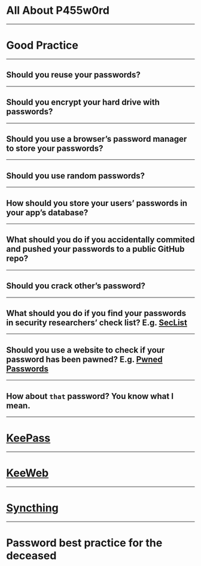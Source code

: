 # All About P455w0rd

---

# Good Practice

----

## Should you reuse your passwords?

----

## Should you encrypt your hard drive with passwords?

----

## Should you use a browser’s password manager to store your passwords?

----

## Should you use random passwords?

----

## How should you store your users’ passwords in your app’s database?

----

## What should you do if you accidentally commited and pushed your passwords to a public GitHub repo?

----

## Should you crack other’s password?

----

## What should you do if you find your passwords in security researchers’ check list? E.g. [SecList](https://github.com/danielmiessler/SecLists/tree/master/Passwords "SecList")

----

## Should you use a website to check if your password has been pawned? E.g. [Pwned Passwords](https://haveibeenpwned.com/Passwords "Pwned Passwords")

----

## How about `that` password? You know what I mean.

---

# [KeePass](https://keepass.info/ "KeePass")

---

# [KeeWeb](https://keeweb.info/ "KeeWeb")

---

# [Syncthing](https://syncthing.net/ "Syncthing")

---

# Password best practice for the deceased
